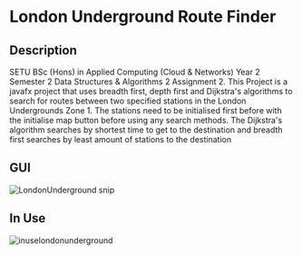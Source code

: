 # London Underground Route Finder
## Description
SETU BSc (Hons) in Applied Computing (Cloud &amp; Networks) Year 2 Semester 2 Data Structures &amp; Algorithms 2 Assignment 2.
This Project is a javafx project that uses breadth first, depth first and Dijkstra's algorithms to search for routes between two specified stations in the London
Undergrounds Zone 1. The stations need to be initialised first before with the initialise map button before using any search methods.
The Dijkstra's algorithm searches by shortest time to get to the destination and breadth first searches by least amount of stations to the destination
## GUI
![LondonUnderground snip](https://github.com/JayLangfordGitHub/LondonUndergroundRouteFinder/assets/132077071/e066831f-72e1-40c2-a67a-cf07a1a92ede)
## In Use
![inuselondonunderground](https://github.com/JayLangfordGitHub/LondonUndergroundRouteFinder/assets/132077071/a303be77-c966-415a-9818-d8778939c111)
